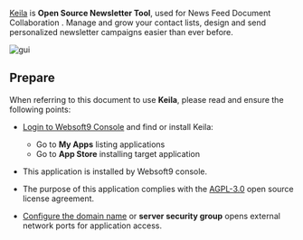 [Keila](https://www.keila.io) is **Open Source Newsletter Tool**, used for News Feed Document Collaboration . Manage and grow your contact lists, design and send personalized newsletter campaigns easier than ever before.


![gui](http://libs.websoft9.com/Websoft9/DocsPicture/zh/keila/keila-gui-websoft9.png)


## Prepare

When referring to this document to use **Keila**, please read and ensure the following points:

- [Login to Websoft9 Console](./login-console) and find or install Keila:
  - Go to **My Apps** listing applications 
  - Go to **App Store** installing target application

- This application is installed by Websoft9 console.


- The purpose of this application complies with the [AGPL-3.0](https://opensource.org/licenses/AGPL-3.0) open source license agreement.


- [Configure the domain name](./domain-set) or **server security group** opens external network ports for application access.